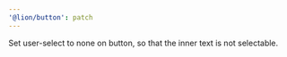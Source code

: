 ```yaml
---
'@lion/button': patch
---
```


Set user-select to none on button, so that the inner text is not selectable.
